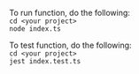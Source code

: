 To run function, do the following:<br>
`cd <your project>` <br>
`node index.ts` <br>

To test function, do the following:<br>
`cd <your project>` <br>
`jest index.test.ts` <br>
